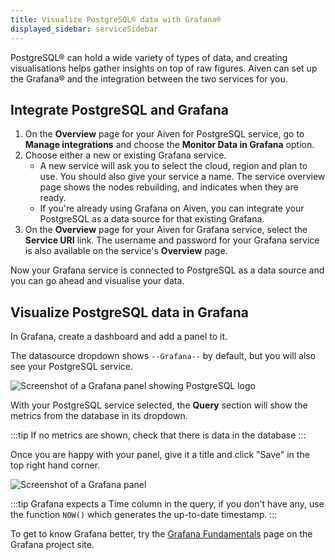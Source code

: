 ```yaml
---
title: Visualize PostgreSQL® data with Grafana®
displayed_sidebar: serviceSidebar
---
```


PostgreSQL® can hold a wide variety of types of data, and creating visualisations helps gather insights on top of raw figures. Aiven can set up the Grafana® and the integration between the two services for you.

## Integrate PostgreSQL and Grafana

1.  On the **Overview** page for your Aiven for PostgreSQL service, go
    to **Manage integrations** and choose the **Monitor Data in
    Grafana** option.
1.  Choose either a new or existing Grafana service.
    -   A new service will ask you to select the cloud, region and plan
        to use. You should also give your service a name. The service
        overview page shows the nodes rebuilding, and indicates
        when they are ready.
    -   If you're already using Grafana on Aiven, you can integrate
        your PostgreSQL as a data source for that existing Grafana.
1.  On the **Overview** page for your Aiven for Grafana service, select
    the **Service URI** link. The username and password for your Grafana
    service is also available on the service's **Overview** page.

Now your Grafana service is connected to PostgreSQL as a data source and
you can go ahead and visualise your data.

## Visualize PostgreSQL data in Grafana

In Grafana, create a dashboard and add a panel to it.

The datasource dropdown shows `--Grafana--` by default, but you will
also see your PostgreSQL service.

![Screenshot of a Grafana panel showing PostgreSQL logo](/images/content/products/postgresql/grafana-pg-logo.png)

With your PostgreSQL service selected, the **Query** section will show
the metrics from the database in its dropdown.

:::tip
If no metrics are shown, check that there is data in the database
:::

Once you are happy with your panel, give it a title and click \"Save\"
in the top right hand corner.

![Screenshot of a Grafana panel](/images/content/products/postgresql/view-data-postgresql-grafana.png)

:::tip
Grafana expects a Time column in the query, if you don't have any, use
the function `NOW()` which generates the up-to-date timestamp.
:::

To get to know Grafana better, try the [Grafana
Fundamentals](https://grafana.com/tutorials/grafana-fundamentals/?pg=docs)
page on the Grafana project site.
